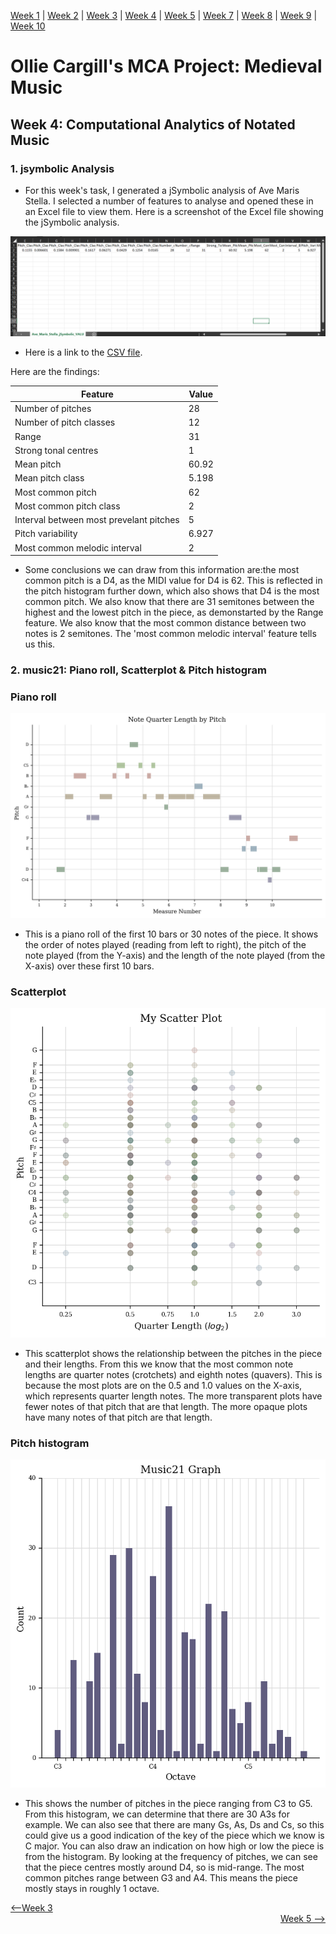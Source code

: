 [Week 1](https://olliecargill.github.io/MCA-2022) | [Week 2](https://olliecargill.github.io/MCA-2022/labtasks/week2/week2.html) | [Week 3](https://olliecargill.github.io/MCA-2022/labtasks/week3/week3.html) | [Week 4](https://olliecargill.github.io/MCA-2022/labtasks/week4/week4.html) | [Week 5](https://olliecargill.github.io/MCA-2022/labtasks/week5/week5.html) | [Week 7](https://olliecargill.github.io/MCA-2022/labtasks/week7/week7.html) | [Week 8](https://olliecargill.github.io/MCA-2022/labtasks/week8/week8.html) | [Week 9](https://olliecargill.github.io/MCA-2022/labtasks/week9/week9.html) | [Week 10](https://olliecargill.github.io/MCA-2022/labtasks/week10/week10.html)

# Ollie Cargill's MCA Project: Medieval Music

## Week 4: Computational Analytics of Notated Music
### 1. jsymbolic Analysis
* For this week's task, I generated a jSymbolic analysis of Ave Maris Stella. I selected a number of features to analyse and opened these in an Excel file to view them. Here is a screenshot of the Excel file showing the jSymbolic analysis.

![image](jsymbolicvalues.png)

* Here is a link to the [CSV file](Ave_Maris_Stella_jSymbolic_VALUES.csv).

Here are the findings:

Feature | Value
------- | -------
Number of pitches | 28
Number of pitch classes | 12
Range | 31
Strong tonal centres | 1
Mean pitch | 60.92
Mean pitch class | 5.198
Most common pitch | 62 
Most common pitch class | 2
Interval between most prevelant pitches | 5
Pitch variability | 6.927
Most common melodic interval | 2

* Some conclusions we can draw from this information are:the most common pitch is a D4, as the MIDI value for D4 is 62. This is reflected in the pitch histogram further down, which also shows that D4 is the most common pitch. We also know that there are 31 semitones between the highest and the lowest pitch in the piece, as demonstarted by the Range feature. We also know that the most common distance between two notes is 2 semitones. The 'most common melodic interval' feature tells us this.

### 2. music21: Piano roll, Scatterplot & Pitch histogram

### Piano roll

<img src="pianoroll.png">

* This is a piano roll of the first 10 bars or 30 notes of the piece. It shows the order of notes played (reading from left to right), the pitch of the note played (from the Y-axis) and the length of the note played (from the X-axis) over these first 10 bars. 

### Scatterplot

<img src="scatterplot.png">

* This scatterplot shows the relationship between the pitches in the piece and their lengths. From this we know that the most common note lengths are quarter notes (crotchets) and eighth notes (quavers). This is because the most plots are on the 0.5 and 1.0 values on the X-axis, which represents quarter length notes. The more transparent plots have fewer notes of that pitch that are that length. The more opaque plots have many notes of that pitch are that length. 

### Pitch histogram

<img src="pitchhistogram.png">

* This shows the number of pitches in the piece ranging from C3 to G5. From this histogram, we can determine that there are 30 A3s for example. We can also see that there are many Gs, As, Ds and Cs, so this could give us a good indication of the key of the piece which we know is C major. You can also draw an indication on how high or low the piece is from the histogram. By looking at the frequency of pitches, we can see that the piece centres mostly around D4, so is mid-range. The most common pitches range between G3 and A4. This means the piece mostly stays in roughly 1 octave.

<div align="left"><a href="https://olliecargill.github.io/MCA-2022/labtasks/week3/week3.html"><--Week 3</a> <div align="right"><a href="https://olliecargill.github.io/MCA-2022/labtasks/week5/week5.html">Week 5 --></a> </div>
